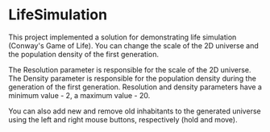 # LifeSimulation
This project implemented a solution for demonstrating life simulation (Conway's Game of Life). 
You can change the scale of the 2D universe and the population density of the first generation.

The Resolution parameter is responsible for the scale of the 2D universe. The Density parameter is responsible for the population density during the generation of the first generation. Resolution and density parameters have a minimum value - 2, a maximum value - 20.


You can also add new and remove old inhabitants to the generated universe using the left and right mouse buttons, respectively (hold and move).
